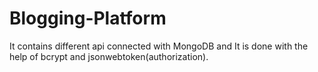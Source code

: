 # Blogging-Platform
It contains different api connected with MongoDB and It is done with the help of bcrypt and jsonwebtoken(authorization).
